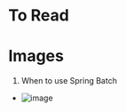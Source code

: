 # To Read

# Images
1. When to use Spring Batch
* ![image](https://user-images.githubusercontent.com/7721150/177033786-a40d1df4-9e4d-45a2-8f84-72b237ec8d5e.png)

